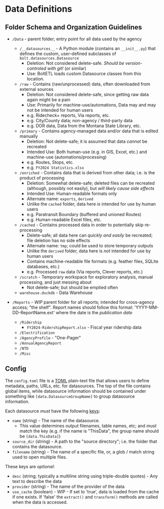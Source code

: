 # Data Definitions

## Folder Schema and Organization Guidelines

- `/Data` - parent folder; entry point for all data used by the agency
    - `/__datasources__` - A Python module (contains an `__init__.py`) that defines the custom, user-defined subclasses of `bolt.datasources.Datasource`
        - Deletion: Not considered delete-safe. _Should be version-controled with git!_ (or similar)
        - Use: BoltETL loads custom Datasource classes from this location.
    - `/raw` - Contains (raw/unprocessed) data, often downloaded from external sources
        - Deletion: Not considered delete-safe, since getting raw data again might be a pain
        - Use: Primarily for machine-use/automations, Data may and may not be intended for human users
        - e.g. Ridecheck+ reports, Via reports, etc.
        - e.g. City/County data; non-agency / third-party data
        - e.g. DOR data, Data from the Montana State Library, etc.
    - `/primary` - Contains agency-managed data and/or data that is edited manually
        - Deletion: Not delete-safe; it is assumed that data _cannot_ be recreated
        - Intended Use: Both human-use (e.g. in GIS, Excel, etc.) and machine-use (automations/processing)
        - e.g. Routes, Stops, etc.
        - e.g. `FY2024 Statistics.xlsx`
    - `/enriched` - Contains data that is derived from other data; i.e. is the product of processing
        - Deletion: Somewhat delete-safe; deleted files can be recreated (although, possibly not easily), but _will likely cause side effects_
        - Intended Use: Human-readable formats only
        - Alternate name: `exports`, `derived`
        - Unlike the `cached` folder, data here _is_ intended for use by human users
        - e.g. Paratransit Boundary (buffered and unioned Routes)
        - e.g. Human-readable Excel files, etc.
    - `/cached` - Contains processed data in order to potentially skip re-processing
        - Delete-safe; all data here can _quickly and easily_ be recreated; file deletion has no side effects
        - Alternate name: `tmp`; could be used to store temporary outputs
        - Unlike the `derived` folder, data here is _not_ intended for use by human users
        - Contains machine-readable file formats (e.g. feather files, SQLite databases, etc.)
        - e.g. Processed `raw` data (Via reports, Clever reports, etc.)
    - `/scratch` - Temporary workspace for exploratory analysis, manual processing, and just messing about
        - Not delete-safe; but should be emptied often
    - `warehouse.duckdb` - Data Warehouse


- `/Reports` - _WIP_ parent folder for all reports; intended for cross-agency access; "the shelf".
    Report names should follow this format: 'YYYY-MM-DD-ReportName.ext' where the date is the _publication date_
    - `/Ridership`
        - `FY2024-RidershipReport.xlsx` - Fiscal year ridership data
    - `/Electrification`
    - `/AgencyProfile` - "One-Pager"
    - `/AnnualAgencyReport`
    - `/NTD`
    - `/Misc`


## Config
The `config.toml` file is a [TOML](https://toml.io/en/) plain-text file that allows users to define metadata, paths, URLs, etc. for datasources.
The top of the file contains global items, while datasource information should be contained under something like `[data.DatasourceGroupName]` to group datasource information.

Each datasource _must_ have the following [keys](https://toml.io/en/v1.0.0#keyvalue-pair):
- `name` (string) - The name of the datasource.
    - This value determines output filenames, table names, etc; and _must_ match the key (e.g. if the name is "ThisData", the group name should be `[data.ThisData]`)
- `source_dir` (string) - A path to the "source directory"; i.e. the folder that contains the datasource.
- `filename` (string) - The name of a specific file, or, a glob / match string used to open multiple files.


These keys are _optional_:
- `desc` (string; typically a multiline string using triple-double quotes) - Any text to describe the data
- `provider` (string) - The name of the provider of the data
- `use_cache` (boolean) - WIP - If set to 'true', data is loaded from the cache if one exists. If 'false' the `extract()` and `transform()` methods are called when the data is accessed.

